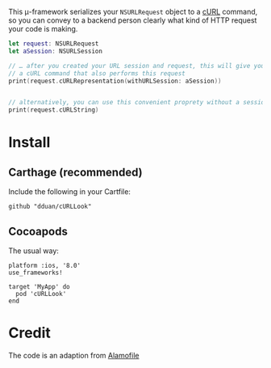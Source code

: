 This μ-framework serializes your `NSURLRequest` object to
a [cURL](http://curl.haxx.se) command, so you can convey to a backend person
clearly what kind of HTTP request your code is making.

```swift
let request: NSURLRequest
let aSession: NSURLSession

// … after you created your URL session and request, this will give you
// a cURL command that also performs this request
print(request.cURLRepresentation(withURLSession: aSession))


// alternatively, you can use this convenient proprety without a session:
print(request.cURLString)

```

# Install

## Carthage (recommended)

Include the following in your Cartfile:

    github "dduan/cURLLook"

## Cocoapods

The usual way:

    platform :ios, '8.0'
    use_frameworks!

    target 'MyApp' do
      pod 'cURLLook'
    end

# Credit

The code is an adaption from
[Alamofile](https://github.com/Alamofire/Alamofire)
